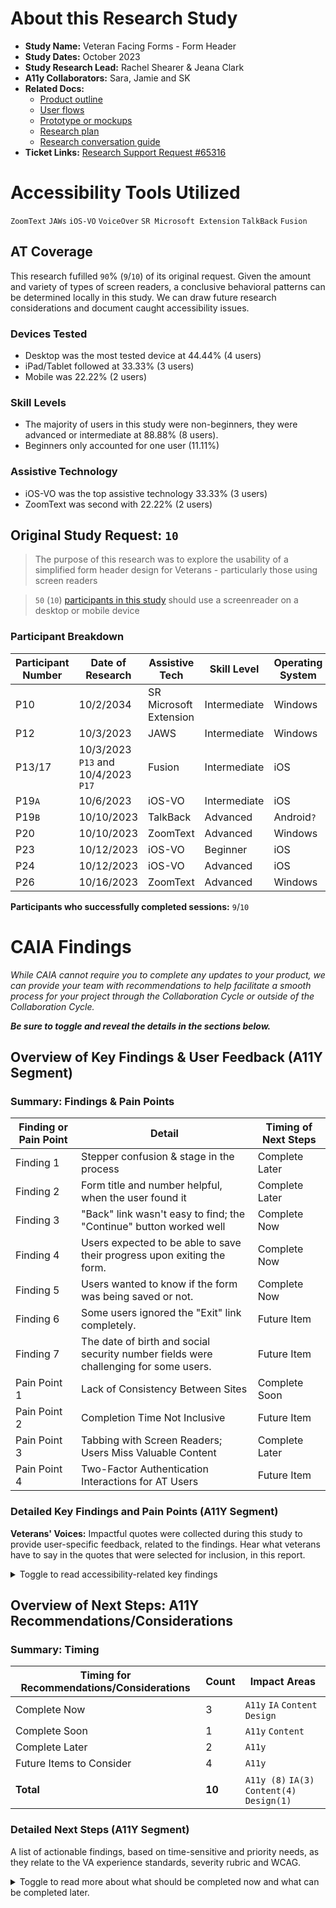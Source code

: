 # About this Research Study
- **Study Name:** Veteran Facing Forms - Form Header
- **Study Dates:** October 2023
- **Study Research Lead:** Rachel Shearer & Jeana Clark
- **A11y Collaborators:** Sara, Jamie and SK
- **Related Docs:**
    - [Product outline](https://github.com/department-of-veterans-affairs/VA.gov-team-forms/blob/main/research/2023-09-form-header-usability-testing/Product%20Outline.md)
    - [User flows](https://staging.va.gov/authorization-to-disclose-alternate/introduction)
    - [Prototype or mockups](https://staging.va.gov/authorization-to-disclose-alternate/introduction)
    - [Research plan](https://github.com/department-of-veterans-affairs/VA.gov-team-forms/blob/main/research/2023-09-form-header-usability-testing/research-plan.md)
    - [Research conversation guide](https://github.com/department-of-veterans-affairs/VA.gov-team-forms/blob/main/research/2023-09-form-header-usability-testing/conversation-guide.md)
- **Ticket Links:** [Research Support Request #65316](https://github.com/department-of-veterans-affairs/va.gov-team/issues/65316)

# Accessibility Tools Utilized
`ZoomText` `JAWs` `iOS-VO` `VoiceOver` `SR Microsoft Extension` `TalkBack` `Fusion` 

## AT Coverage
This research fufilled `90`% (`9`/`10`) of its original request. Given the amount and variety of types of screen readers, a conclusive behavioral patterns can be determined locally in this study. We can draw future research considerations and document caught accessibility issues.

### Devices Tested
- Desktop was the most tested device at 44.44% (4 users)
- iPad/Tablet followed at 33.33% (3 users)
- Mobile was 22.22% (2 users)

### Skill Levels
- The majority of users in this study were non-beginners, they were advanced or intermediate at 88.88% (8 users). 
- Beginners only accounted for one user (11.11%)

### Assistive Technology
- iOS-VO was the top assistive technology 33.33% (3 users)
- ZoomText was second with 22.22% (2 users)

## Original Study Request: `10` 
> The purpose of this research was to explore the usability of a simplified form header design for Veterans - particularly those using screen readers

> `50` (`10`) [participants in this study](https://github.com/department-of-veterans-affairs/VA.gov-team-forms/blob/main/research/2023-09-form-header-usability-testing/research-plan.md#:~:text=Assistive%20Technology%20(AT)) should use a screenreader on a desktop or mobile device

### Participant Breakdown

| **Participant Number** | Date of Research | **Assistive Tech** | **Skill Level** | **Operating System** | **Browser** |**Device Type** |
|------------------------|------------------|--------------------|-----------------|----------------------|-------------|-------------|
| P10                        |        10/2/2034          |                    SR Microsoft Extension|    Intermediate             |        Windows              |     Edge        |          Desktop   |
| P12                       |         10/3/2023         |                 JAWS   |         Intermediate        |     Windows              |     Chrome        |          Desktop                  |             |             |
| P13/17                       |      10/3/2023 `P13` and 10/4/2023 `P17`          |        Fusion            |           Intermediate      |       iOS               |    Safari         |    iPad         |
| P19`A`                        |     10/6/2023             |               iOS-VO     |         Intermediate        |     iOS                 |         Safari    |      iPhone       |
| P19`B`                        |       10/10/2023           |       TalkBack             |    Advanced             |       Android`?`               |     Chrome        |    Mobile         |
| P20                       |     10/10/2023             |         ZoomText           |       Advanced          |     Windows                   |        Edge     |     Desktop        |
| P23                       |   10/12/2023               |         iOS-VO           |         Beginner        |           iOS           |       Safari      |  iPad           |
| P24                       |  10/12/2023                 |         iOS-VO           |          Advanced       |   iOS                   |     Safari        |        Tablet     |
| P26                       |     10/16/2023             |         ZoomText           |     Advanced            |       Windows               |    Chrome         | Desktop            |

**Participants who successfully completed sessions:** `9`/`10`

# CAIA Findings
_While CAIA cannot require you to complete any updates to your product, we can provide your team with recommendations to help facilitate a smooth process for your project through the Collaboration Cycle or outside of the Collaboration Cycle._

_**Be sure to toggle and reveal the details in the sections below.**_

## Overview of Key Findings & User Feedback (A11Y Segment)

### Summary: Findings & Pain Points
 **Finding or Pain Point** | **Detail** | **Timing of Next Steps** |
|------------------------|------------------|--------------------|
| Finding 1 | Stepper confusion & stage in the process | Complete Later|    
| Finding 2 | Form title and number helpful, when the user found it | Complete Later|    
| Finding 3 | "Back" link wasn't easy to find; the "Continue" button worked well | Complete Now|    
| Finding 4 | Users expected to be able to save their progress upon exiting the form. | Complete Now|    
| Finding 5 | Users wanted to know if the form was being saved or not. | Complete Now|    
| Finding 6 | Some users ignored the "Exit" link completely. | Future Item|    
| Finding 7 | The date of birth and social security number fields were challenging for some users. | Future Item | 
| Pain Point 1 | Lack of Consistency Between Sites | Complete Soon|  
| Pain Point 2 | Completion Time Not Inclusive | Future Item |  
| Pain Point 3 | Tabbing with Screen Readers; Users Miss Valuable Content | Complete Later|  
| Pain Point 4 | Two-Factor Authentication Interactions for AT Users | Future Item|  

### Detailed Key Findings and Pain Points (A11Y Segment)
**Veterans' Voices:** Impactful quotes were collected during this study to provide user-specific feedback, related to the findings. Hear what veterans have to say in the quotes that were selected for inclusion, in this report.

<details><summary>Toggle to read accessibility-related key findings</summary>

### Finding 1: Stepper confusion & stage in the process
- **Users are confused as to where they are in the process, when they are still on the same [step #] of [#steps].**
    - > “Not sure how many pages I have left because it says 2 of 4, but I was on 2 of 4 already. Basically I have four pages, but I could be on 10 or 3. This would frustrate me. I think I am getting close to the end and these forms are tedious already. That would just annoy me more. I would be thinking I was thoroughly progressing but I am not.  I can't tell if I am in the beginning, middle or end, now. If I go back it will say 2 of 2.” - P10
    - <img width="381" alt="Step 2 of 4 Your Information" src="https://github.com/department-of-veterans-affairs/va.gov-team/assets/124186314/1d790878-2e2a-4084-a289-0bbd5d3b8cca">
    - > "We’re in chapter 2 (but not how many chapters there are). It doesn’t say how long this is going to take. The last page said ‘2 of 4,’ but this one didn’t." - P13
    - > "It was my understanding initially that there was one page per (chapter). Apparently there are multiple (pages) per chapter." - P20
    - > "I don’t have a clue." - P26, upon being asked _What if you wanted to see how many pages are in front of you?_ 
- **The progress bar wasn’t immediately findable/navigable by screen reader users.**
    - > "No…some forms give a percentage of how far along you are, but not any government forms." - P12, upon being asked _Any idea how you'd track your progress?_
    -  > "I just noticed that, there’s a progress bar on top." - P20
    -  > "Older VA forms had a percent bar that told me how far along I am. I don’t know if this form has a bar. If it does, I don’t know how to get to it." - P26
       - **Note**: This user used the Heading List to navigate through the form by heading. The progress bar does not appear in this list.
- **Its placement at the top made it difficult for keyboard-only users to refer to when further down the page.**
    - > "When you wanted me to see where I was in the form, I like where on the bottom, it’ll have a ‘meter’ - you’re 50% through. I don’t have to go all the way to the top to figure out ‘how far along am I?’ The meter is super-nice.” “Tabbing to the top to see where I am on the form (was frustrating)." - P13
- **The visual indicator was missing in high-contrast mode.**
- **Sighted users generally understood what the colors indicated, but felt that there could be more distinction between them.**
    - > "I saw the blue line change. There were two grays, dark blue and light blue and now there are light blue and gray." - P10
    - > "Dark bar has been completed, blue bar means it’s not completed yet. Gray bar is more forms to fill out." - P19B
    - P20 noted that it might be useful to change the progress bar colors to be more distinct from each other.
- **According to the USWDS:** A [step indicator](https://designsystem.digital.gov/components/step-indicator/) updates users on their progress through a multi-step process.
 - Place a heading directly below the step indicator. Each step needs an explicit heading. The step indicator segments (even with labels and counters) are not sufficient as a heading for a page or screen.
 - [Access additional details on this component](https://designsystem.digital.gov/components/step-indicator/#accessibility:~:text=the%20overall%20process.-,Accessibility,-Use%20semantic%20heading)
    - **Use semantic heading levels.** Though our default code uses an `<h4>`, use the correct heading level in your own implementation.
    - **Use `aria-label=”progress”`.** Placing this `aria-label` on the element with the class `usa-step-indicator` helps provide important context to screen readers.
    - **Use visually hidden text on labels.** Use visually hidden text make the completion status of each step explicit.
    - **Indicate the current step.** When using labeled segments, use `aria-current="true"` on the list item representing the current step.
    - **Hide unlabeled segments.** There is no content inside the segments when labels aren’t used, so it is safe to add `aria-hidden="true` to the element with the class name `usa-step-indicator__segments`.
    - [Review the Component in the VA.gov Design System](https://design.va.gov/components/form/progress-bar-segmented)

<hr>

### Finding 2: Form title and number helpful, when the user found it
- **If the user can access the form title/number, they clearly understand what form they're on.**
- **Users appreciated having the form title and number available to them.**
   - > "(using ctrl+Home)...gave me the title of the form" - P12
   - > "I really like that. You don’t always know the form number." - P13
    - > "I would go back to the previous page and double check the form number to confirm I am on the correct form." - P23
- **One screen reader user was unable to find/read the form title.**
   - P26 used the URL to try to figure out what form he was on. He navigated the page by tabbing, and was unable to access the form header by doing so.
   - When asked _If you had a magic wand, what would you page?_, he said he’d have the name and number of the form at the top of the page.


<hr>


### Finding 3: "Back" link wasn't easy to find; the "Continue" button worked well
-  **Up-top “back” link wasn’t obvious to users, and required a lot of tabbing/swiping to access from the bottom of the form.**
    - > "I don’t see a (back button) here, I’d probably hit shift+tab." - P12
    - P19A, who used an iPad, swiped up until she got to the in-form “Back” button, and tapped on it.
    - > "I assume I’d just fix it in the form…I don’t see an option to make a change..." he scrolls up, and sees the Back link. "Or I could use the back button." - P20
-  **Some users expected to see a “back” button below the question, next to “continue”.**
    - > "When you get to the bottom of the page, (it should have) “next page” and “previous page”. It’d be easier to navigate…rather than jumping around and hoping to find (the right spot)." - P12
- **Users said that the placement of the "Continue" button made sense.**
    - > "Continue (button) worked great" - P13
    - P24 mentioned that the continue button being right underneath the radio buttons was very helpful.
- **Some users used their browser's 'back' button to navigate through the form instead of the "Back" link.**


<hr>


### Finding 4: Users expected to be able to save their progress upon exiting the form.
- Many users expected a “save” button to accompany the exit process. Most looked for a “save and continue” button, and felt frustrated when they couldn’t find one. We had to explain that it was unauthenticated.
    - >  "I want it to tell me to save it. Most of the forms on the VA, you can’t save them…and have to start over." - P13, after tabbing to the "Exit" link
    - > "You’d scroll to the top and click 'save'...hmm, I don’t see a ‘save’. If you just exit you’ll lose all your information. I don’t see a tab that says ‘save and continue later." - P19B 
    - > "Well, it doesn’t suggest that I can save it, so I’d click on ‘Exit form'" - P20
     - > "At this point, this is where I would call my daughter or health advocate." - P23, when asked to exit the form and trying to find a “Save” button. 
     - > "I need to go to ‘Save and Continue,’ there’s usually a button at the bottom like that." - P26, who also noted that using a screen reader takes time and he "gets tired, sometimes wants to take a break." 

<hr>


### Finding 5: Users wanted to know if the form was being saved or not.
- > "Oh, just like Word." - P13, when we explained that the form would auto-save
- > "I don’t know if this form could be saved. I’ve never seen a form on the VA portal (that lets me save). Maybe it’s there and I didn’t see it." - P13
- > "I wouldn’t think the form was saved because there isn’t an information is saved alert." - P19
- > "Yes, at the bottom…You’re already trying to listen as a visually impaired section. As long as you can get to the end and save, it’s fine (each time before you hit continue)." - P19, when asked if they want to hear an "information saved" message
- > "Having a visual save option would help. Text that says ‘save’. I have a feeling you guys will probably (add that). And looking at the top of this page, you could put ‘save’ next to the ‘back’ and ‘exit’ buttons, and maybe make that a bit larger font." - P20

<hr>


### Finding 6: Some users ignored the "Exit" link completely.
- **Some users preferred to manually close the tab (alt + F4) to exit, rather than looking for an exit link.**
    - > What would you do to end this process? “Alt + F4.” What would that do? “Cancel it all out, get rid of it.” - P12
    - P26 said he’d leave the window open and open a new Chrome tab, then use alt+tab to go between the tabs. He’d also consider bookmarking the page to return to it later. 

<hr>


### Finding 7: The date of birth and social security number fields were challenging for some users.
- **Date of birth:**
    - > "I hate these things where you have to pick the month, but have to type the day and year…I expect the same thing (in each field)...it’s be much easier if you could just type in ‘05’ (for month), it’s simpler that way. I’m old and get confused easy…In MyHealtheVet, its numerical dates. It’d be much easier if it was the same all the way through." - P12
     - > "I don’t hear a number in my day. I hear month, and then day, but no numbers are going in. In the day I am trying to get a number in there." - P13
     - P23 mentioned that having to manually type in birthday was difficult and expected a drop down like how the month is.
     - P24: “Day” field was not announced after selecting a month. After typing in Day it automatically places focus to year input field. 
- **Social security number:**
    - P13 had an issue entering. They entered 9 numbers, but the didn’t group them by dashes properly, and got an error. (**Note**: CAIA was not able to duplicate this issue.)
    - > "3 input fields are easier than one long input field for social security. Long input field I forget how many numbers I type, also-  if I type in a long input field I would have to delete the whole number and start over again." - P20

<hr>


### Other pain points (not limited to this form)
#### Lack of Consistency Between Sites
- **Lack of consistency between VA.gov and MyHealtheVet, and other federal gov web platforms, causes confusion for AT users, who have to “re-learn” on each new site.**
    - > "These are all government websites. I know you’re looking for different things on different government websites, but they should at least be able to make certain parts of it standard so you don’t have to try to guess." - P26
      
#### Completion Time Not Inclusive
-  **On intro page, time to completion is for able, sighted users, and doesn’t given an approximation for AT users.**
    - > "Says it’ll take 5 minutes (for sighted users); would be 15 or 20 minutes for me. I can get through it, but that’s because the questions are really easy." - P13
#### Tabbing with Screen Readers; Users Miss Valuable Content
- **Beginner and intermediate screen reader users tend to be “tabbers” - using tab to navigate between interactive elements. This has the effect of lots of text NOT being read out loud, when text isn't focusable (think paragraphs, unlinked headings, etc.)**
    - > "My reader stops. Why did my reader just stop? If I hit tab, it takes me to the next session, so I miss the whole rest of it." - P13
#### Two-Factor Authentication Interactions for AT Users
- **2FA adds a lot of interactions that an AT users has to go through.**
    - **It can be difficult for them. And the authentication process is cumbersome for Vets who don’t have the required IDs.**
        - > "Sometimes I get stuck with logging in. I’ve noticed that the login process for VA.gov and eBenefits has more (requirements)...it takes longer to get in. It can be kind of a hassle." - P19
        - > "I bet most vets aren’t using VA.gov, because you have to upload (documents) and the verification process. If you could come up with another process to verify rather than text..." - P20  

</details>

## Overview of Next Steps: A11Y Recommendations/Considerations

### Summary: Timing
 **Timing for Recommendations/Considerations** | **Count**|**Impact Areas**|
|------------------------|------------------|------------------|
| Complete Now | 3 | `A11y` `IA` `Content` `Design`
| Complete Soon | 1 | `A11y` `Content`
| Complete Later | 2 | `A11y`
| Future Items to Consider | 4 | `A11y`
| **Total** | **10** | `A11y (8)` `IA(3)` `Content(4)` `Design(1)`

### Detailed Next Steps (A11Y Segment)
A list of actionable findings, based on time-sensitive and priority needs, as they relate to the VA experience standards, severity rubric and WCAG.

<details><summary>Toggle to read more about what should be completed now and what can be completed later.</summary>
<br>

<hr>

### Complete Now
#### Finding 4: Users expected to be able to save their progress upon exiting the form.
- Issue Description: Many users expected a “save” button to accompany the exit process. They gave suggestions such as "Save" and "Save and Continue" buttons. While this study tested the unauthenticated version of the form, the lack of a save button was frustrating for users.
- Desired Outcome: Authenticated users are aware that a) the form can be saved b) can press X button to save it. If the form saves automatically, they need to be made aware of that on form exit.
- Experience standard:`Category 03` `Issue 02` `User Flows and Navigating` [Link to standard](https://depo-platform-documentation.scrollhelp.site/collaboration-cycle/va-gov-experience-standards#:~:text=A%20user%20flow%20provides%20content%20or%20navigation%20to%20help%20users%20understand%20where%20to%20go%20or%20what%20to%20do%20next.)
- Defect:`Launch Blocking`
- Impact Area: `IA` `Content`
- Appears on: `Experience Standards` 
- WCAG: n/a


#### Finding 5: Users wanted to know if the form was being saved or not.
- Issue Description: Many users assumed that their data would be saved unless we informed them otherwise. For unauthenticated users, make sure it's clear that the data isn't being saved. Use an alert upon form exit, an alert box on the unauth intro page, or similar.
- Desired Outcome: Unauthenticated users are aware that their data won't be saved if they exit the form before completing/submitting.
- Experience standard:`Category 03` `Issue 02` `User Flows and Navigating` [Link to standard](https://depo-platform-documentation.scrollhelp.site/collaboration-cycle/va-gov-experience-standards#:~:text=A%20user%20flow%20provides%20content%20or%20navigation%20to%20help%20users%20understand%20where%20to%20go%20or%20what%20to%20do%20next.)
- Defect:`Launch Blocking`
- Impact Area: `IA` `Content`
- Appears on: `Experience Standards`
- WCAG: n/a

#### Finding 3: Consistent Navigation  
- Issue Description: Most users expected to find a "back / continue" button pattern below the form field. The "back" link on top wasn't easily found. Consider going back to the two-button pattern.
- Desired Outcome:  Consider going back to the two-button pattern.
- Experience standard:`Category 01 - Overall User Experience` - Design component or pattern in use is considered a best practice.[link to standard](https://depo-platform-documentation.scrollhelp.site/collaboration-cycle/va-gov-experience-standards#:~:text=13-,WCAG%20SC%203.2.2_A,-x) `Category 04` `Issue 10`[link to standard](https://depo-platform-documentation.scrollhelp.site/collaboration-cycle/va-gov-experience-standards#:~:text=Navigation%20mechanisms%20aren%27t%20consistent%20across%20pages.)
- Defect: `Launch Blocking`
- Impact Area: `A11y` `Content` `Design` `IA`
- Appears on: Content style guide 05 - The content is written in plain language and doesn't contain excess words or modifiers.
- WCAG: Can fall under 3.2.3 Consistent Navigation Level AA

### Complete Soon
#### Finding 1: Make sure content is understandable
- Issue Description: The word "Chapter" is decribing a step indicator. Because this is a step indicator users may not know what Chapter 2 of 4 may mean on.  "Chapter" was confusing. 
- Desired Outcome: Consider testing "section" or "part" for clarity. Consider using percentages as well.
- Experience standard:`Category 05` `Issue 05` - The content is written in plain language and doesn't contain excess words or modifiers.[link to standard](https://depo-platform-documentation.scrollhelp.site/collaboration-cycle/va-gov-experience-standards#:~:text=13-,WCAG%20SC%203.2.2_A,-x)
- Defect:`Depends`
- Impact Area: `Content`
- Appears on: `Content Style Guide`
- WCAG: 3.1

### Complete Later
#### Finding 1: Stepper confusion & stage in the process
- **Issue Description:** UI components do not initiate a change of context when they receive user input. The form screen changes, but the users sees they are on step 2 of 4, regardless.
- **Desired Outcome:** Communicate progress to the user in a predictable and understandable nature.
- **Experience standards:** `Category 11` `Issue 13` [link to standard](https://depo-platform-documentation.scrollhelp.site/collaboration-cycle/va-gov-experience-standards#:~:text=13-,WCAG%20SC%203.2.2_A,-x)
- **Defect:** `Not Blocking`
- **Impact Area:** `A11y`
- **Appears on:** `Experience Standards` `WCAG`
- **WCAG:** `3.2.2` 
#### Other Painpoints: Tabbing
- **Issue Description:** Tabbing with Screen Readers; Users Miss Valuable Content
- **Desired Outcome:** To account for "tabbers," or people who only use tab to navigate through a page, you might want to give focus to the form title/number and the progress bar.
- **Experience standards:** `Category 11` `Issue 22` [link to standard]([xxxx](https://depo-platform-documentation.scrollhelp.site/collaboration-cycle/va-gov-experience-standards#:~:text=22-,WCAG%20SC%204.1.3_AA,-x))
    - Alert and status messages aren't announced without receiving focus.
- **Defect:** `Not Blocking`
- **Impact Area:** `A11y`
- **Appears on:** `Experience Standards` `WCAG`
- **WCAG:** `4.1.3` [WCAG 4.1.3](https://www.w3.org/WAI/WCAG21/quickref/#status-messages)

### Future Items to Consider

#### Date field group
- **Issue Description:** While the date picker meets [USWDS standards](https://designsystem.digital.gov/components/memorable-date/), in this study, we found that the date field was hard for users to use due to the inconsistency between the types of fields within the date group (a dropdown and two text inputs). One user suggested having a single text input; another suggested all dropdowns.
- **Desired Outcome:** We would like to confirm that this field group is optimal for assistive tech users via user testing. Please put this on your radar.
- **Defect:** `Not Blocking`
- **Impact Area:** `A11y`
- [DSVA Slack thread](https://dsva.slack.com/archives/C01DBGX4P45/p1698773791664629)

#### Social security number field
- **Issue Description:** While the SSN field meets [VADS standards](https://design.va.gov/patterns/ask-users-for/social-security-number)), in this study, a user with cognitive impairment found that it was difficult to remember how many numbers he'd entered in. He suggested that the field be broken up into 3 separate inputs (XXX - XX - XXXX), which he thought would help him keep track of what he'd entered.
- **Desired Outcome:** We would like to confirm that this field is optimal for assistive tech users via user testing. Please put this on your radar.
- **Defect:** `Not Blocking`
- **Impact Area:** `A11y`

#### Completion Time Not Inclusive
-  **On intro page, time to completion is for able, sighted users, and doesn’t given an approximation for AT users.**
- **Desired Outcome:**  Please put this on your radar.
- **Defect:** `Not Blocking`
- **Impact Area:** `A11y`

#### Two-Factor Authentication Interactions for AT Users
- **2FA adds a lot of interactions that an AT users has to go through.**
    - **It can be difficult for them. And the authentication process is cumbersome for Vets who don’t have the required IDs.**
- **Desired Outcome:**  Please put this on your radar.
- **Defect:** `Not Blocking`
- **Impact Area:** `A11y`
      </details>
